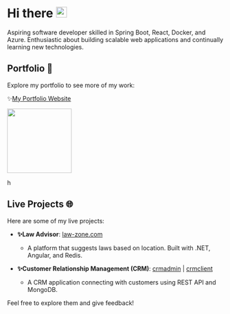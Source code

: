 # Hi there <img src="https://user-images.githubusercontent.com/74038190/213844263-a8897a51-32f4-4b3b-b5c2-e1528b89f6f3.png" width="25px" />

Aspiring software developer skilled in Spring Boot, React, Docker, and Azure. Enthusiastic about building scalable web applications and continually learning new technologies.

## Portfolio 📁
Explore my portfolio to see more of my work:

✨[My Portfolio Website](https://deepaknetwork.github.io/portfolio)

<img src="ttps://icons8.com/illustrations/illustration/dazzle-line-man-programmer-writing-code-on-a-laptop-1--animated" width="150px" />

h

## Live Projects 🌐

Here are some of my live projects:

- **✨Law Advisor**: [law-zone.com](https://deepaknetwork.github.io/law.net) 

  - A platform that suggests laws based on location. Built with .NET, Angular, and Redis.

- **✨Customer Relationship Management (CRM)**: [crmadmin](https://deepaknetwork.github.io/crmadmin) | [crmclient](https://deepaknetwork.github.io/crmuser)

  - A CRM application connecting with customers using REST API and MongoDB.

Feel free to explore them and give feedback!
